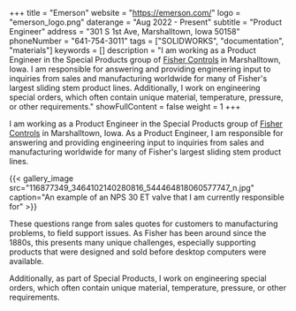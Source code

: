 +++
title = "Emerson"
website = "https://emerson.com/"
logo = "emerson_logo.png"
daterange = "Aug 2022 - Present"
subtitle = "Product Engineer"
address = "301 S 1st Ave, Marshalltown, Iowa 50158"
phoneNumber = "641-754-3011"
tags = ["SOLIDWORKS", "documentation", "materials"]
keywords = []
description = "I am working as a Product Engineer in the Special Products group of [Fisher Controls](https://www.emerson.com/en-us/automation/fisher) in Marshalltown, Iowa. I am responsible for answering and providing engineering input to inquiries from sales and manufacturing worldwide for many of Fisher's largest sliding stem product lines. Additionally, I work on engineering special orders, which often contain unique material, temperature, pressure, or other requirements."
showFullContent = false
weight = 1
+++

I am working as a Product Engineer in the Special Products group of
[Fisher Controls](https://www.emerson.com/en-us/automation/fisher) in
Marshalltown, Iowa. As a Product Engineer, I am responsible for answering and providing engineering input to inquiries from sales and manufacturing worldwide for many of Fisher's largest sliding stem product lines. 

{{< gallery_image src="116877349_3464102140280816_544464818060577747_n.jpg" caption="An example of an NPS 30 ET valve that I am currently responsible for" >}}

These questions range from sales quotes for customers to manufacturing problems,
to field support issues. As Fisher has been around since the 1880s, this presents
many unique challenges, especially supporting products that were designed
and sold before desktop computers were available.

Additionally, as part of Special Products, I work on engineering special orders, which often contain unique material, temperature, pressure, or other requirements.

